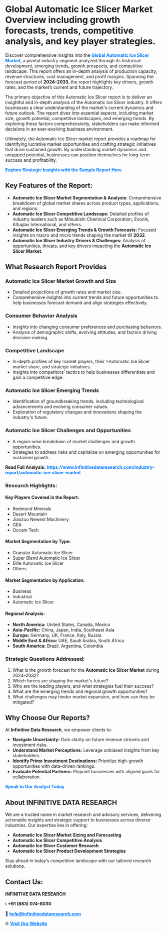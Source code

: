 <h1>Global Automatic Ice Slicer Market Overview including growth forecasts, trends, competitive analysis, and key player strategies.</h1>
<p>
Discover comprehensive insights into the 
<a href="https://www.infinitivedataresearch.com/industry-report/automatic-ice-slicer-market" rel="dofollow" style="color: #007BFF; text-decoration: none;"><strong>Global Automatic Ice Slicer Market</strong></a>, a pivotal industry segment analyzed through its historical development, emerging trends, growth prospects, and competitive landscape. This report offers an in-depth analysis of production capacity, revenue structures, cost management, and profit margins. Spanning the forecast period of <strong>2024–2033</strong>, the report highlights key drivers, growth rates, and the market’s current and future trajectory.
</p>
<p>
The primary objective of this Automatic Ice Slicer report is to deliver an insightful and in-depth analysis of the Automatic Ice Slicer industry. It offers businesses a clear understanding of the market's current dynamics and future outlook. The report dives into essential aspects, including market size, growth potential, competitive landscapes, and emerging trends. By exploring these factors comprehensively, stakeholders can make informed decisions in an ever-evolving business environment.
</p>
<p>
Ultimately, the Automatic Ice Slicer market report provides a roadmap for identifying lucrative market opportunities and crafting strategic initiatives that drive sustained growth. By understanding market dynamics and untapped potential, businesses can position themselves for long-term success and profitability.
</p>
<p>
<a href="https://www.infinitivedataresearch.com/request-sample/reportId=107417" style="color: #007BFF; text-decoration: none;"><strong>Explore Strategic Insights with the Sample Report Here</strong></a>
</p>

<h2>Key Features of the Report:</h2>
<ul>
<li><strong>Automatic Ice Slicer Market Segmentation & Analysis:</strong> Comprehensive breakdown of global market shares across product types, applications, and regions.</li>
<li><strong>Automatic Ice Slicer Competitive Landscape:</strong> Detailed profiles of industry leaders such as Mitsubishi Chemical Corporation, Evonik, Altuglas International, and others.</li>
<li><strong>Automatic Ice Slicer Emerging Trends & Growth Forecasts:</strong> Focused insights on macro and micro trends shaping the market till <strong>2032</strong>.</li>
<li><strong>Automatic Ice Slicer Industry Drivers & Challenges:</strong> Analysis of opportunities, threats, and key drivers impacting the <strong>Automatic Ice Slicer Market</strong>.</li>
</ul>

<h2>What Research Report Provides</h2>
<h3>Automatic Ice Slicer Market Growth and Size</h3>
<ul>
<li>Detailed projections of growth rates and market size.</li>
<li>Comprehensive insights into current trends and future opportunities to help businesses forecast demand and align strategies effectively.</li>
</ul>

<h3>Consumer Behavior Analysis</h3>
<ul>
<li>Insights into changing consumer preferences and purchasing behaviors.</li>
<li>Analysis of demographic shifts, evolving attitudes, and factors driving decision-making.</li>
</ul>

<h3>Competitive Landscape</h3>
<ul>
<li>In-depth profiles of key market players, their >Automatic Ice Slicer market share, and strategic initiatives.</li>
<li>Insights into competitors' tactics to help businesses differentiate and gain a competitive edge.</li>
</ul>

<h3>Automatic Ice Slicer Emerging Trends</h3>
<ul>
<li>Identification of groundbreaking trends, including technological advancements and evolving consumer values.</li>
<li>Exploration of regulatory changes and innovations shaping the industry's future.</li>
</ul>

<h3>Automatic Ice Slicer Challenges and Opportunities</h3>
<ul>
<li>A region-wise breakdown of market challenges and growth opportunities.</li>
<li>Strategies to address risks and capitalize on emerging opportunities for sustained growth.</li>
</ul>
<p><strong>Read Full Analysis:</strong> <a href="https://www.infinitivedataresearch.com/industry-report/automatic-ice-slicer-market" rel="dofollow" style="color: #007BFF; text-decoration: none;"><strong>https://www.infinitivedataresearch.com/industry-report/automatic-ice-slicer-market</strong></a></p>
<h3>Research Highlights:</h3>
<h4>Key Players Covered in the Report:</h4>
<ul><li>Redmond Minerals</li><li>Desert Mountain</li><li>Jiaozuo Newest Machinery</li><li>GEA</li><li>Occam Tech</li></ul>
<h4>Market Segmentation by Type:</h4>
<ul><li>Granular Automatic Ice Slicer</li><li>Super Blend Automatic Ice Slicer</li><li>Elite Automatic Ice Slicer</li><li>Others</li></ul>
<h4>Market Segmentation by Application:</h4>
<ul><li>Business</li><li>Industrial</li><li>Automatic Ice Slicer</li></ul>

<h4>Regional Analysis:</h4>
<ul>
<li><strong>North America:</strong> United States, Canada, Mexico</li>
<li><strong>Asia-Pacific:</strong> China, Japan, India, Southeast Asia</li>
<li><strong>Europe:</strong> Germany, UK, France, Italy, Russia</li>
<li><strong>Middle East & Africa:</strong> UAE, Saudi Arabia, South Africa</li>
<li><strong>South America:</strong> Brazil, Argentina, Colombia</li>
</ul>

<h3>Strategic Questions Addressed:</h3>
<ol>
<li>What is the growth forecast for the <strong>Automatic Ice Slicer Market</strong> during 2024–2032?</li>
<li>Which forces are shaping the market's future?</li>
<li>Who are the leading players, and what strategies fuel their success?</li>
<li>What are the emerging trends and regional growth opportunities?</li>
<li>What challenges may hinder market expansion, and how can they be mitigated?</li>
</ol>

<h2>Why Choose Our Reports?</h2>
<p>At <strong>Infinitive Data Research</strong>, we empower clients to:</p>
<ul>
<li><strong>Navigate Uncertainty:</strong> Gain clarity on future revenue streams and investment risks.</li>
<li><strong>Understand Market Perceptions:</strong> Leverage unbiased insights from key stakeholders.</li>
<li><strong>Identify Prime Investment Destinations:</strong> Prioritize high-growth opportunities with data-driven rankings.</li>
<li><strong>Evaluate Potential Partners:</strong> Pinpoint businesses with aligned goals for collaboration.</li>
</ul>
<p><a href="https://www.infinitivedataresearch.com/industry-report/automatic-ice-slicer-market" rel="dofollow" style="color: #007BFF; text-decoration: none;"><strong>Speak to Our Analyst Today</strong></a></p>

<h2>About INFINITIVE DATA RESEARCH</h2>
<p>We are a trusted name in market research and advisory services, delivering actionable insights and strategic support to businesses across diverse industries. Our expertise lies in offering:</p>
<ul>
<li><strong>Automatic Ice Slicer Market Sizing and Forecasting</strong></li>
<li><strong>Automatic Ice Slicer Competitive Analysis</strong></li>
<li><strong>Automatic Ice Slicer Customer Research</strong></li>
<li><strong>Automatic Ice Slicer Product Development Strategies</strong></li>
</ul>
<p>Stay ahead in today’s competitive landscape with our tailored research solutions.</p>

<h2>Contact Us:</h2>
<p><strong>INFINITIVE DATA RESEARCH</strong></p>
<p>📞 <strong>+91 (883) 074-8030</strong></p>
<p>📧 <strong><a href="mailto:help@infinitivedataresearch.com" style="color: #007BFF;">help@infinitivedataresearch.com</a></strong></p>
<p>🌐 <strong><a href="https://www.infinitivedataresearch.com" rel="dofollow" style="color: #007BFF;">Visit Our Website</a></strong></p>